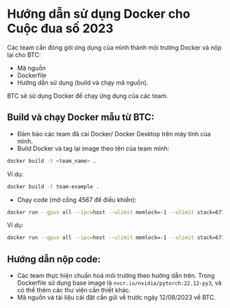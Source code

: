 # Hướng dẫn sử dụng Docker cho Cuộc đua số 2023

Các team cần đóng gói ứng dụng của mình thành môi trường Docker và nộp lại cho BTC:

+ Mã nguồn
+ Dockerfile
+ Hướng dẫn sử dụng (build và chạy mã nguồn).

BTC sẽ sử dụng Docker để chạy ứng dụng của các team.

## Build và chạy Docker mẫu từ BTC:

- Đảm bảo các team đã cài Docker/ Docker Desktop trên máy tính của mình.
- Build Docker và tag lại image theo tên của team mình:

```bash
docker build -t <team_name> .
```

Ví dụ:

```bash
docker build -t team-example .
```

- Chạy code (mở cổng 4567 để điều khiển):

```bash
docker run --gpus all --ipc=host --ulimit memlock=-1 --ulimit stack=67108864 -p 4567:4567 <team_name>
```

Ví dụ:

```bash
docker run --gpus all --ipc=host --ulimit memlock=-1 --ulimit stack=67108864 -p 4567:4567 team-example
```

## Hướng dẫn nộp code:

- Các team thực hiện chuẩn hoá môi trường theo hướng dẫn trên. Trong Dockerfile sử dụng base image là `nvcr.io/nvidia/pytorch:22.12-py3`, và có thể thêm các thư viện cần thiết khác.
- Mã nguồn và tài liệu cài đặt cần gửi về trước ngày 12/08/2023 về BTC.

